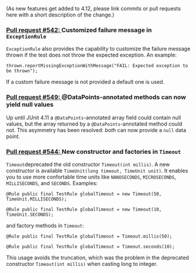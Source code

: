(As new features get added to 4.12, please link commits or pull requests here with a short description of the change.)

### [Pull request #542: ](https://github.com/KentBeck/junit/pull/542)Customized failure message in `ExceptionRule`
`ExceptionRule` also provides the capability to customize the failure message thrown if the test does not throw the expected exception. An example:

`thrown.reportMissingExceptionWithMessage("FAIL: Expected exception to be thrown");`

If a custom failure message is not provided a default one is used.


### [Pull request #549: ](https://github.com/KentBeck/junit/pull/549)@DataPoints-annotated methods can now yield null values

Up until JUnit 4.11 a `@DataPoints`-annotated array field could contain null values, but the array returned by a `@DataPoints`-annotated method could not. This asymmetry has been resolved: _both_ can now provide a `null` data point. 


### [Pull request #544: ](https://github.com/KentBeck/junit/pull/544)New constructor and factories in `Timeout`
`Timeout`deprecated the old constructor `Timeout(int millis)`.
A new constructor is available `TimeUnit(long timeout, TimeUnit unit)`. It enables you to use more confortable time units like `NANOSECONDS`, `MICROSECONDS`, `MILLISECONDS`, and `SECONDS`. Examples:

`@Rule public final TestRule globalTimeout = new Timeout(50, TimeUnit.MILLISECONDS);`

`@Rule public final TestRule globalTimeout = new Timeout(10, TimeUnit.SECONDS);`

and factory methods in `Timeout`:

`@Rule public final TestRule globalTimeout = Timeout.millis(50);`

`@Rule public final TestRule globalTimeout = Timeout.seconds(10);`

This usage avoids the truncation, which was the problem in the deprecated constructor `Timeout(int millis)` when casting long to integer.